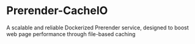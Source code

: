 # Prerender-CacheIO
A scalable and reliable Dockerized Prerender service, designed to boost web page performance through file-based caching
